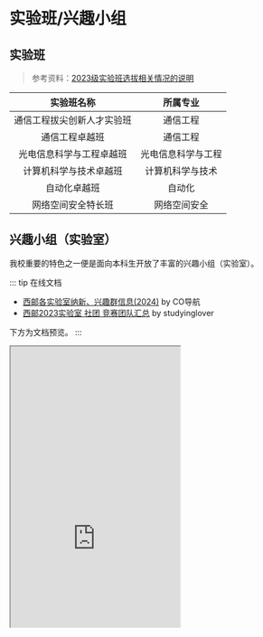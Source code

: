 # 实验班/兴趣小组

<Disclaimer />

## 实验班

> 参考资料：[2023级实验班选拔相关情况的说明](https://jyc.xiyou.edu.cn/info/1166/3348.htm)

|         实验班名称         |      所属专业      |
| :------------------------: | :----------------: |
| 通信工程拔尖创新人才实验班 |      通信工程      |
|       通信工程卓越班       |      通信工程      |
|  光电信息科学与工程卓越班  | 光电信息科学与工程 |
|   计算机科学与技术卓越班   |  计算机科学与技术  |
|        自动化卓越班        |       自动化       |
|     网络空间安全特长班     |    网络空间安全    |

## 兴趣小组（实验室）

我校重要的特色之一便是面向本科生开放了丰富的兴趣小组（实验室）。

::: tip 在线文档
- [西邮各实验室纳新、兴趣群信息(2024)](https://docs.qq.com/sheet/DSkFiRmpzcVJHSklM) by CO导航
- [西邮2023实验室 社团 竞赛团队汇总](https://docs.qq.com/sheet/DSG5hQWVkb2RsR2p0) by studyinglover

下方为文档预览。
:::

<div style="height:500px; overflow: hidden;">
<iframe
    src="https://docs.qq.com/sheet/DSkFiRmpzcVJHSklM"
    height="700"
/>
</div>

